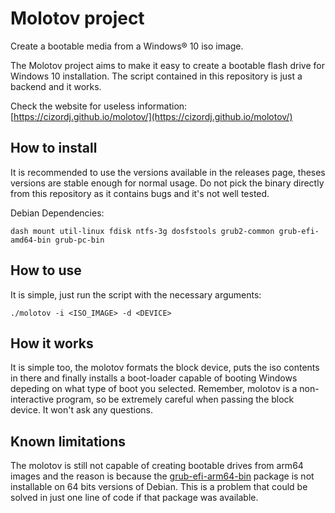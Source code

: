 # Molotov project

Create a bootable media from a Windows® 10 iso image.

The Molotov project aims to make it easy to create a bootable flash drive for Windows 10 installation. The script contained in this repository is just a backend and it works.

Check the website for useless information: [https://cizordj.github.io/molotov/](https://cizordj.github.io/molotov/)

## How to install

It is recommended to use the versions available in the releases page, theses versions are stable enough for normal usage. Do not pick the binary directly from this repository as it contains bugs and it's not well tested.

Debian Dependencies:

    dash mount util-linux fdisk ntfs-3g dosfstools grub2-common grub-efi-amd64-bin grub-pc-bin

## How to use

It is simple, just run the script with the necessary arguments:

    ./molotov -i <ISO_IMAGE> -d <DEVICE>

## How it works

It is simple too, the molotov formats the block device, puts the iso contents in there and finally installs a boot-loader capable of booting Windows depeding on what type of boot you selected. Remember, molotov is a non-interactive program, so be extremely careful when passing the block device. It won't ask any questions.

## Known limitations

The molotov is still not capable of creating bootable drives from arm64 images and the reason is because the <a href="https://packages.debian.org/buster/grub-efi-arm64-bin">grub-efi-arm64-bin</a> package is not installable on 64 bits versions of Debian. This is a problem that could be solved in just one line of code if that package was available.
